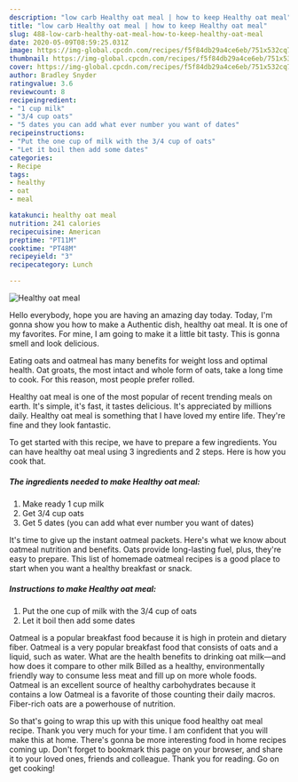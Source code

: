 ```yaml
---
description: "low carb Healthy oat meal | how to keep Healthy oat meal"
title: "low carb Healthy oat meal | how to keep Healthy oat meal"
slug: 488-low-carb-healthy-oat-meal-how-to-keep-healthy-oat-meal
date: 2020-05-09T08:59:25.031Z
image: https://img-global.cpcdn.com/recipes/f5f84db29a4ce6eb/751x532cq70/healthy-oat-meal-recipe-main-photo.jpg
thumbnail: https://img-global.cpcdn.com/recipes/f5f84db29a4ce6eb/751x532cq70/healthy-oat-meal-recipe-main-photo.jpg
cover: https://img-global.cpcdn.com/recipes/f5f84db29a4ce6eb/751x532cq70/healthy-oat-meal-recipe-main-photo.jpg
author: Bradley Snyder
ratingvalue: 3.6
reviewcount: 8
recipeingredient:
- "1 cup milk"
- "3/4 cup oats"
- "5 dates you can add what ever number you want of dates"
recipeinstructions:
- "Put the one cup of milk with the 3/4 cup of oats"
- "Let it boil then add some dates"
categories:
- Recipe
tags:
- healthy
- oat
- meal

katakunci: healthy oat meal 
nutrition: 241 calories
recipecuisine: American
preptime: "PT11M"
cooktime: "PT48M"
recipeyield: "3"
recipecategory: Lunch

---
```



![Healthy oat meal](https://img-global.cpcdn.com/recipes/f5f84db29a4ce6eb/751x532cq70/healthy-oat-meal-recipe-main-photo.jpg)

Hello everybody, hope you are having an amazing day today. Today, I'm gonna show you how to make a Authentic dish, healthy oat meal. It is one of my favorites. For mine, I am going to make it a little bit tasty. This is gonna smell and look delicious.

Eating oats and oatmeal has many benefits for weight loss and optimal health. Oat groats, the most intact and whole form of oats, take a long time to cook. For this reason, most people prefer rolled.

Healthy oat meal is one of the most popular of recent trending meals on earth. It's simple, it's fast, it tastes delicious. It's appreciated by millions daily. Healthy oat meal is something that I have loved my entire life. They're fine and they look fantastic.


To get started with this recipe, we have to prepare a few ingredients. You can have healthy oat meal using 3 ingredients and 2 steps. Here is how you cook that.

<!--inarticleads1-->

##### The ingredients needed to make Healthy oat meal:

1. Make ready 1 cup milk
1. Get 3/4 cup oats
1. Get 5 dates (you can add what ever number you want of dates)


It&#39;s time to give up the instant oatmeal packets. Here&#39;s what we know about oatmeal nutrition and benefits. Oats provide long-lasting fuel, plus, they&#39;re easy to prepare. This list of homemade oatmeal recipes is a good place to start when you want a healthy breakfast or snack. 

<!--inarticleads2-->

##### Instructions to make Healthy oat meal:

1. Put the one cup of milk with the 3/4 cup of oats
1. Let it boil then add some dates


Oatmeal is a popular breakfast food because it is high in protein and dietary fiber. Oatmeal is a very popular breakfast food that consists of oats and a liquid, such as water. What are the health benefits to drinking oat milk—and how does it compare to other milk Billed as a healthy, environmentally friendly way to consume less meat and fill up on more whole foods. Oatmeal is an excellent source of healthy carbohydrates because it contains a low Oatmeal is a favorite of those counting their daily macros. Fiber-rich oats are a powerhouse of nutrition. 

So that's going to wrap this up with this unique food healthy oat meal recipe. Thank you very much for your time. I am confident that you will make this at home. There's gonna be more interesting food in home recipes coming up. Don't forget to bookmark this page on your browser, and share it to your loved ones, friends and colleague. Thank you for reading. Go on get cooking!
